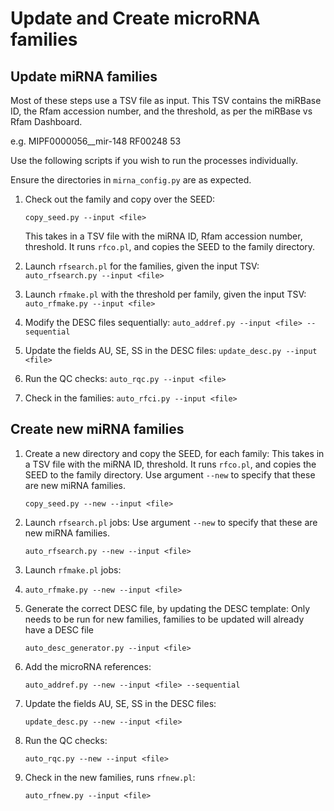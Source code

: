 # Update and Create microRNA families

## Update miRNA families

Most of these steps use a TSV file as input. This TSV contains the miRBase ID, the Rfam accession number, and the threshold, 
as per the miRBase vs Rfam Dashboard. 

e.g. MIPF0000056__mir-148   RF00248 53

Use the following scripts if you wish to run the processes individually.

Ensure the directories in `mirna_config.py` are as expected.

1. Check out the family and copy over the SEED:

    `copy_seed.py --input <file>`

    This takes in a TSV file with the miRNA ID, Rfam accession number, threshold. It runs `rfco.pl`, and copies the SEED to the family directory. 

2. Launch `rfsearch.pl` for the families, given the input TSV:
    `auto_rfsearch.py --input <file>`

3. Launch `rfmake.pl` with the threshold per family, given the input TSV:
    `auto_rfmake.py --input <file>`

4. Modify the DESC files sequentially:
    `auto_addref.py --input <file> --sequential`

5. Update the fields AU, SE, SS in the DESC files:
    `update_desc.py --input <file>`

6. Run the QC checks:
    `auto_rqc.py --input <file>`

7. Check in the families:
   `auto_rfci.py --input <file>`

   
## Create new miRNA families

1. Create a new directory and copy the SEED, for each family:
    This takes in a TSV file with the miRNA ID, threshold. It runs `rfco.pl`, and copies the SEED to the family directory. 
    Use argument `--new` to specify that these are new miRNA families. 
    
    `copy_seed.py --new --input <file>`

2. Launch `rfsearch.pl` jobs:
    Use argument `--new` to specify that these are new miRNA families.

    `auto_rfsearch.py --new --input <file>`

3. Launch `rfmake.pl` jobs:
   
4. `auto_rfmake.py --new --input <file>`

5. Generate the correct DESC file, by updating the DESC template:
    Only needs to be run for new families, families to be updated will already have a DESC file

    `auto_desc_generator.py --input <file>`

6. Add the microRNA references:
    
    `auto_addref.py --new --input <file> --sequential`

7. Update the fields AU, SE, SS in the DESC files:
    
    `update_desc.py --new --input <file>`

8. Run the QC checks:
   
    `auto_rqc.py --new --input <file>`

9. Check in the new families, runs `rfnew.pl`:
     
    `auto_rfnew.py --input <file>`
